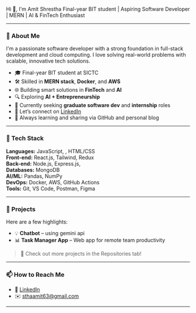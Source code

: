 Hi 👋, I'm Amit Shrestha
Final-year BIT student | Aspiring Software Developer | MERN | AI & FinTech Enthusiast

---

### 🚀 About Me

I'm a passionate software developer with a strong foundation in full-stack development and cloud computing. I love solving real-world problems with scalable, innovative tech solutions.

- 🎓 Final-year BIT student at SICTC  
- 🛠️ Skilled in **MERN stack**, **Docker**, and **AWS**
- 🌐 Building smart solutions in **FinTech** and **AI**
- 🔍 Exploring **AI + Entrepreneurship**
- 🚀 Currently seeking **graduate software dev** and **internship** roles  
- 💬 Let’s connect on [LinkedIn](https://www.linkedin.com/in/amit-shrestha-240300251/)  
- 🧠 Always learning and sharing via GitHub and personal blog

---

### 🚀 Tech Stack

**Languages:** JavaScript, , HTML/CSS  
**Front-end:** React.js, Tailwind, Redux  
**Back-end:** Node.js, Express.js,   
**Databases:** MongoDB  
**AI/ML:** Pandas, NumPy   
**DevOps:** Docker, AWS, GitHub Actions  
**Tools:** Git, VS Code, Postman, Figma  

---

### 📌 Projects

Here are a few highlights:

- 💡 **Chatbot** – using gemini api   
- 📊 **Task Manager App** – Web app for remote team productivity  

> 🔗 Check out more projects in the Repositories tab!

---

### 📫 How to Reach Me

- 💼 [LinkedIn](https://www.linkedin.com/in/amit-shrestha-240300251/)
- ✉️ sthaamit63@gmail.com

---

